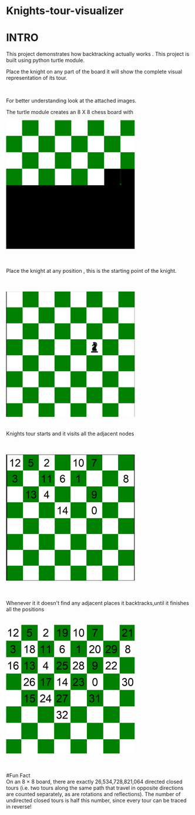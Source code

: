 # Knights-tour-visualizer


# INTRO
This project demonstrates how backtracking actually works . This project is built using python turtle module.

Place the knight on any part of the board it will show the complete visual representation of its tour.

<br/>

For better understanding look at the attached images.

The turtle module creates an 8 X 8 chess board with

![](1.png)
<br/>
<br/>
<br/>

Place the knight at any position , this is the starting point of the knight.
<br/>
<br/>
<br/>

![](2.png)
<br/>
<br/>
<br/>
Knights tour starts and it visits all the adjacent nodes
<br/>
<br/>
<br/>


![](3.png)
<br/>
<br/>
<br/>



Whenever it it doesn't find any adjacent places it backtracks,until it finishes all the positions
<br/>
<br/>
<br/>
![](4.png)
<br/>
<br/>
<br/>

#Fun Fact
<br/>
On an 8 × 8 board, there are exactly 26,534,728,821,064 directed closed tours (i.e. two tours along the same path that travel in opposite directions are counted separately, as are rotations and reflections). The number of undirected closed tours is half this number, since every tour can be traced in reverse!









